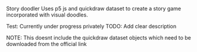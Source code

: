 Story doodler 
Uses p5 js and quickdraw dataset to create a story game incorporated with visual doodles.

Test: Currently under progress privately
TODO: Add clear description

NOTE: This doesnt include the quickdraw dataset objects which need to be downloaded from the official link
